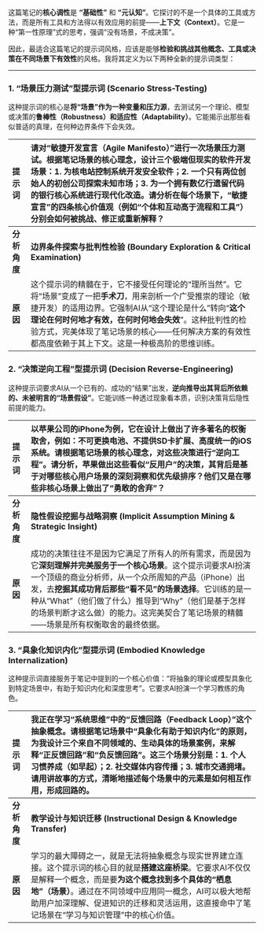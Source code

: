 这篇笔记的**核心调性**是 **“基础性”** 和 **“元认知”**。它探讨的不是一个具体的工具或方法，而是所有工具和方法得以有效应用的前提——**上下文（Context）**。它是一种“第一性原理”式的思考，强调“没有场景，不成决策”。

因此，最适合这篇笔记的提示词风格，应该是能够**检验和挑战其他概念、工具或决策在不同场景下有效性**的风格。我将其定义为以下两种全新的提示词类型：

---

### **1. “场景压力测试”型提示词 (Scenario Stress-Testing)**

这种提示词的核心是**将“场景”作为一种变量和压力源**，去测试另一个理论、模型或决策的**鲁棒性（Robustness）和适应性（Adaptability）**。它能揭示出那些看似普适的真理，在何种边界条件下会失效。

| 提示词      | **请对“敏捷开发宣言（Agile Manifesto）”进行一次场景压力测试。根据笔记场景的核心理念，设计三个极端但现实的软件开发场景：1. 为核电站控制系统开发安全软件；2. 一个只有两位创始人的初创公司探索未知市场；3. 为一个拥有数亿行遗留代码的银行核心系统进行现代化改造。请分析在每个场景下，“敏捷宣言”的四条核心价值观（例如“个体和互动高于流程和工具”）分别会如何被挑战、修正或重新解释？** |
| :------- | :--------------------------------------------------------------------------------------------------------------------------------------------------------------------------------------------------------- |
| **分析角度** | **边界条件探索与批判性检验 (Boundary Exploration & Critical Examination)**                                                                                                                                             |
| **原因**   | 这个提示词的精髓在于，它不接受任何理论的“理所当然”。它将“场景”变成了一把**手术刀**，用来剖析一个广受推崇的理论（敏捷开发）的适用边界。它强制AI从“这个理论是什么”转向“**这个理论在何时何地才有效，在何时何地会失效**”。这种批判性的检验方式，完美体现了笔记场景的核心——任何解决方案的有效性都高度依赖于其上下文。这是一种极高阶的思维训练。                            |

### **2. “决策逆向工程”型提示词 (Decision Reverse-Engineering)**

这种提示词要求AI从一个已有的、成功的“结果”出发，**逆向推导出其背后所依赖的、未被明言的“场景假设”**。它能训练一种透过现象看本质，识别决策背后隐性前提的能力。

| 提示词      | **以苹果公司的iPhone为例，它在设计上做出了许多著名的权衡取舍，例如：不可更换电池、不提供SD卡扩展、高度统一的iOS系统。请根据笔记场景的核心理念，对这些决策进行“逆向工程”。请分析，苹果做出这些看似“反用户”的决策，其背后是基于对哪些核心用户场景的深刻洞察和优先级排序？他们又是在哪些非核心场景上做出了“勇敢的舍弃”？**                                   |
| :------- | :------------------------------------------------------------------------------------------------------------------------------------------------------------------------------------------------------- |
| **分析角度** | **隐性假设挖掘与战略洞察 (Implicit Assumption Mining & Strategic Insight)**                                                                                                                                         |
| **原因**   | 成功的决策往往不是因为它满足了所有人的所有需求，而是因为它**深刻理解并完美服务于一个核心场景**。这个提示词要求AI扮演一个顶级的商业分析师，从一个众所周知的产品（iPhone）出发，去**挖掘其成功背后那些“看不见”的场景选择**。它训练的是一种从“What”（他们做了什么）推导到“Why”（他们是基于怎样的场景判断才这么做）的能力。这完美契合了笔记场景的精髓——场景是所有权衡取舍的最终依据。 |

### **3. “具象化知识内化”型提示词 (Embodied Knowledge Internalization)**

这种提示词直接服务于笔记中提到的一个核心价值：“将抽象的理论或模型具象化到特定场景中，有助于知识内化和深度思考”。它要求AI扮演一个学习教练的角色。

| 提示词      | **我正在学习“系统思维”中的“反馈回路（Feedback Loop）”这个抽象概念。请根据笔记场景中“具象化有助于知识内化”的原则，为我设计三个来自不同领域的、生动具体的场景案例，来解释“正反馈回路”和“负反馈回路”。这三个场景分别是：1. 个人习惯养成（如早起）；2. 社交媒体内容传播；3. 城市交通拥堵。请用讲故事的方式，清晰地描述每个场景中的元素是如何相互作用，形成回路的。** |
| :------- | :------------------------------------------------------------------------------------------------------------------------------------------------------------------------------------------------- |
| **分析角度** | **教学设计与知识迁移 (Instructional Design & Knowledge Transfer)**                                                                                                                                          |
| **原因**   | 学习的最大障碍之一，就是无法将抽象概念与现实世界建立连接。这个提示词的核心目的就是**搭建这座桥梁**。它要求AI不仅仅是解释一个概念，而是要**为这个概念找到多个具体的“栖息地”（场景）**。通过在不同领域中应用同一概念，AI可以极大地帮助用户加深理解、促进知识的迁移和灵活运用，这直接命中了笔记场景在“学习与知识管理”中的核心价值。                           |
